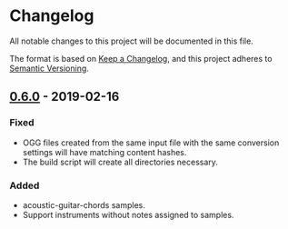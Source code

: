 # Changelog

All notable changes to this project will be documented in this file.

The format is based on [Keep a Changelog](https://keepachangelog.com/en/1.0.0/),
and this project adheres to [Semantic Versioning](https://semver.org/spec/v2.0.0.html).

## [0.6.0] - 2019-02-16

### Fixed

- OGG files created from the same input file with the same conversion settings will have matching content hashes.
- The build script will create all directories necessary.

### Added

- acoustic-guitar-chords samples.
- Support instruments without notes assigned to samples.

[0.6.0]: https://github.com/generative-music/samples.generative.fm/compare/v0.5.0...v0.6.0
